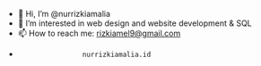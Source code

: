 - 👋 Hi, I’m @nurrizkiamalia
- 👀 I’m interested in web design and website development & SQL
- 📫 How to reach me: rizkiamel9@gmail.com
-                     nurrizkiamalia.id
  

<!---
nurrizkiamalia/nurrizkiamalia is a ✨ special ✨ repository because its `README.md` (this file) appears on your GitHub profile.
You can click the Preview link to take a look at your changes.
--->
